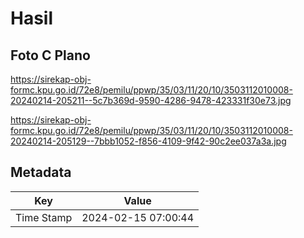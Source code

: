 # Hasil

## Foto C Plano

https://sirekap-obj-formc.kpu.go.id/72e8/pemilu/ppwp/35/03/11/20/10/3503112010008-20240214-205211--5c7b369d-9590-4286-9478-423331f30e73.jpg

https://sirekap-obj-formc.kpu.go.id/72e8/pemilu/ppwp/35/03/11/20/10/3503112010008-20240214-205129--7bbb1052-f856-4109-9f42-90c2ee037a3a.jpg


## Metadata

| Key        | Value               |
| ---------- | ------------------- |
| Time Stamp | 2024-02-15 07:00:44 |



